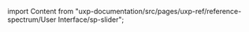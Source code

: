 
import Content from "uxp-documentation/src/pages/uxp-ref/reference-spectrum/User Interface/sp-slider";

<Content query="product=xd"/>
